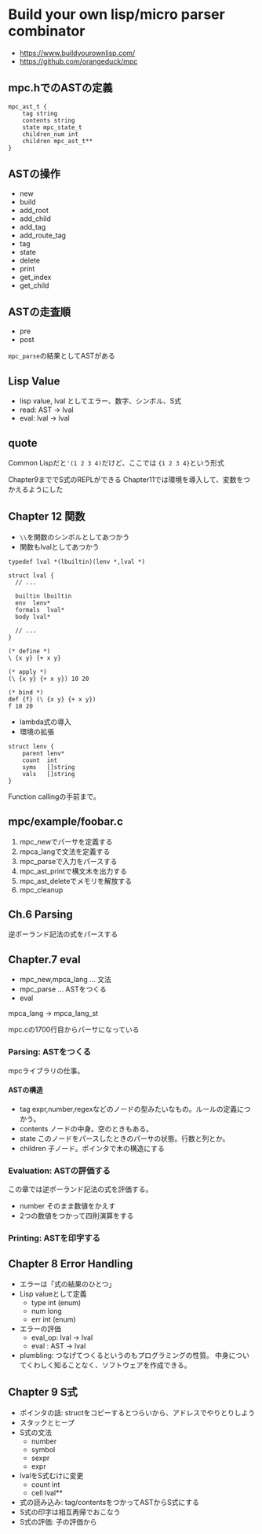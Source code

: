  # Build your own lisp/micro parser combinator

* https://www.buildyourownlisp.com/
* https://github.com/orangeduck/mpc

## mpc.hでのASTの定義

```
mpc_ast_t {
    tag string
    contents string
    state mpc_state_t
    children_num int
    children mpc_ast_t**
}
```

## ASTの操作

* new
* build
* add_root
* add_child
* add_tag
* add_route_tag
* tag
* state
* delete
* print
* get_index
* get_child

## ASTの走査順

* pre
* post

`mpc_parse`の結果としてASTがある

## Lisp Value

* lisp value, lval としてエラー、数字、シンボル、S式
* read: AST -> lval
* eval: lval -> lval

## quote

Common Lispだと`'(1 2 3 4)`だけど、ここでは
`{1 2 3 4}`という形式

Chapter9まででS式のREPLができる
Chapter11では環境を導入して、変数をつかえるようにした

## Chapter 12 関数

* `\\`を関数のシンボルとしてあつかう
* 関数もlvalとしてあつかう

```
typedef lval *(lbuiltin)(lenv *,lval *)

struct lval {
  // ...
  
  builtin lbuiltin
  env  lenv*
  formals  lval*
  body lval*
  
  // ...
}
```

```
(* define *)
\ {x y} {+ x y}

(* apply *)
(\ {x y} {+ x y}) 10 20

(* bind *)
def {f} (\ {x y} {+ x y})
f 10 20
```

* lambda式の導入
* 環境の拡張

```
struct lenv {
    parent lenv*
    count  int
    syms   []string
    vals   []string
}
```

Function callingの手前まで。

## mpc/example/foobar.c

1. mpc_newでパーサを定義する
1. mpca_langで文法を定義する
1. mpc_parseで入力をパースする
1. mpc_ast_printで構文木を出力する
1. mpc_ast_deleteでメモリを解放する
1. mpc_cleanup


## Ch.6 Parsing

逆ポーランド記法の式をパースする

## Chapter.7 eval

* mpc_new,mpca_lang ... 文法
* mpc_parse ... ASTをつくる
* eval

mpca_lang -> mpca_lang_st 

mpc.cの1700行目からパーサになっている

### Parsing: ASTをつくる

mpcライブラリの仕事。

#### ASTの構造

* tag expr,number,regexなどのノードの型みたいなもの。ルールの定義につかう。
* contents ノードの中身。空のときもある。
* state このノードをパースしたときのパーサの状態。行数と列とか。
* children 子ノード。ポインタで木の構造にする

### Evaluation: ASTの評価する

この章では逆ポーランド記法の式を評価する。

* number そのまま数値をかえす
* 2つの数値をつかって四則演算をする

### Printing: ASTを印字する

## Chapter 8 Error Handling

* エラーは「式の結果のひとつ」
* Lisp valueとして定義
  * type int (enum)
  * num long
  * err int (enum)
* エラーの評価
  * eval_op: lval -> lval
  * eval : AST -> lval
* plumbling: つなげてつくるというのもプログラミングの性質。
中身についてくわしく知ることなく、ソフトウェアを作成できる。


## Chapter 9 S式

* ポインタの話: structをコピーするとつらいから、アドレスでやりとりしよう
* スタックとヒープ
* S式の文法
  * number
  * symbol
  * sexpr
  * expr
* lvalをS式むけに変更
  * count int
  * cell lval**
* 式の読み込み: tag/contentsをつかってASTからS式にする
* S式の印字は相互再帰でおこなう
* S式の評価: 子の評価から
